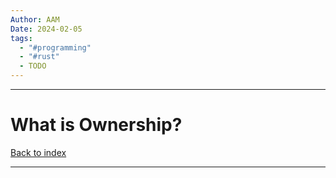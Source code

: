 ```yaml
---
Author: AAM
Date: 2024-02-05
tags:
  - "#programming"
  - "#rust"
  - TODO
---
```

---
# What is Ownership?

[Back to index](../RUST.md)

---
